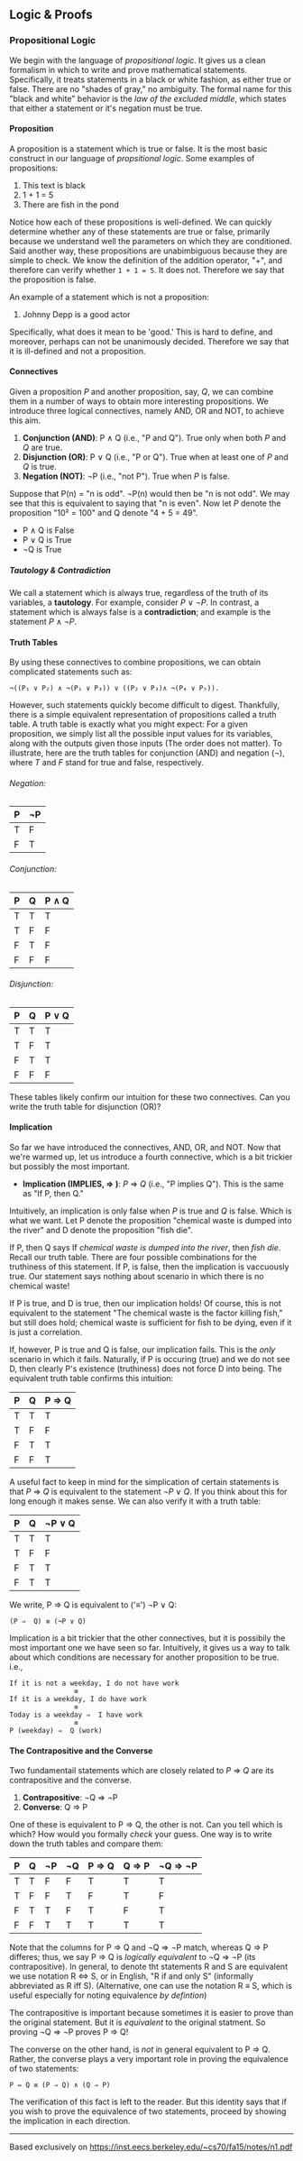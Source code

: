 Logic & Proofs
---------------

### Propositional Logic

We begin with the language of _propositional logic_. It gives us a clean formalism in which to write and prove mathematical statements. Specifically, it treats statements in a black or white fashion, as either true or false. There are no "shades of gray," no ambiguity. The formal name for this "black and white" behavior is the *law of the excluded middle*, which states that either a statement or it's negation must be true.

#### Proposition

A proposition is a statement which is true or false. It is the most basic construct in our language of _propsitional logic_. Some examples of propositions:

 1. This text is black
 2. 1 + 1 = 5
 3. There are fish in the pond

Notice how each of these propositions is well-defined. We can quickly determine whether any of these statements are true or false, primarily because we understand well the parameters on which they are conditioned. Said another way, these propositions are unabimbiguous because they are simple to check. We know the definition of the addition operator, "+", and therefore can verify whether `1 + 1 = 5`. It does not. Therefore we say that the proposition is false.

An example of a statement which is not a proposition:

 1. Johnny Depp is a good actor

Specifically, what does it mean to be 'good.' This is hard to define, and moreover, perhaps can not be unanimously decided. Therefore we say that it is ill-defined and not a proposition.

#### Connectives

Given a proposition *P* and another proposition, say, *Q*, we can combine them in a number of ways to obtain more interesting propositions. We introduce three logical connectives, namely AND, OR and NOT, to achieve this aim.

 1. **Conjunction (AND)**: P ∧ Q (i.e., "P and Q"). True only when both *P* and *Q* are true.
 2. **Disjunction (OR)**:  P ∨ Q (i.e., "P or Q"). True when at least one of *P* and *Q* is true.
 3. **Negation (NOT)**: ¬P (i.e., "not P"). True when *P* is false.

Suppose that P(n) = "n is odd". ¬P(n) would then be "n is not odd". We may see that this is equivalent to saying that "n is even". Now let *P* denote the proposition "10² = 100" and Q denote "4 + 5 = 49".

 * P ∧ Q is False
 * P ∨ Q is True
 *  ¬Q   is True

##### Tautology & Contradiction

We call a statement which is always true, regardless of the truth of its variables, a **tautology**. For example, consider *P* ∨ ¬*P*.  In contrast, a statement which is always false is a **contradiction**; and example is the statement *P* ∧ ¬*P*.

#### Truth Tables

By using these connectives to combine propositions, we can obtain complicated statements such as:

    ¬((P₁ ∨ P₂) ∧ ¬(P₁ ∨ P₃)) ∨ ((P₂ ∨ P₃)∧ ¬(P₄ ∨ P₅)).

However, such statements quickly become difficult to digest. Thankfully, there is a simple equivalent representation of propositions called a truth table. A truth table is exactly what you might expect: For a given proposition, we simply list all the possible input values for its variables, along with the outputs given those inputs (The order does not matter). To illustrate, here are the truth tables for conjunction (AND) and negation (¬), where *T* and *F* stand for true and false, respectively.

###### Negation:

|  P  |  ¬P |
| --- | --- |
|  T  |  F  |
|  F  |  T  |

###### Conjunction:

|  P  |  Q  | P ∧ Q |
| --- | --- | ----- |
|  T  |  T  |   T   |
|  T  |  F  |   F   |
|  F  |  T  |   F   |
|  F  |  F  |   F   |

###### Disjunction:

|  P  |  Q  | P ∨ Q |
| --- | --- | ----- |
|  T  |  T  |   T   |
|  T  |  F  |   T   |
|  F  |  T  |   T   |
|  F  |  F  |   F   |

These tables likely confirm our intuition for these two connectives. Can you write the truth table for disjunction (OR)?

#### Implication

So far we have introduced the connectives, AND, OR, and NOT. Now that we're warmed up, let us introduce a fourth connective, which is a bit trickier but possibly the most important.

 * **Implication (IMPLIES, ⇒ )**: *P* ⇒ *Q* (i.e., "P implies Q"). This is the same as "If P, then Q."

Intuitively, an implication is only false when *P* is true and *Q* is false. Which is what we want. Let P denote the proposition "chemical waste is dumped into the river" and D denote the proposition "fish die".

If P, then Q says If *chemical waste is dumped into the river*, then *fish die*. Recall our truth table. There are four possible combinations for the truthiness of this statement. If P, is false, then the implication is vaccuously true. Our statement says nothing about scenario in which there is no chemical waste!

If P is true, and D is true, then our implication holds! Of course, this is not equivalent to the statement "The chemical waste is the factor killing fish," but still does hold; chemical waste is sufficient for fish to be dying, even if it is just a correlation.

If, however, P is true and Q is false, our implication fails. This is the _only_ scenario in which it fails. Naturally, if P is occuring (true) and we do not see D, then clearly P's existence (truthiness) does not force D into being. The equivalent truth table confirms this intuition:

|  P  |  Q  |  P ⇒ Q  |
| --- | --- | ------- |
|  T  |  T  |    T    |
|  T  |  F  |    F    |
|  F  |  T  |    T    |
|  F  |  F  |    T    |

A useful fact to keep in mind for the simplication of certain statements is that *P* ⇒ *Q* is equivalent to the statement ¬*P* ∨ *Q*. If you think about this for long enough it makes sense. We can also verify it with a truth table:

|  P  |  Q  |  ¬P ∨ Q  |
| --- | --- | -------- |
|  T  |  T  |     T    |
|  T  |  F  |     F    |
|  F  |  T  |     T    |
|  F  |  T  |     T    |

We write, P ⇒ Q is equivalent to ('≡') ¬P ∨ Q:

    (P ⇒  Q) ≡ (¬P ∨ Q)

Implication is a bit trickier that the other connectives, but it is possibily the most important one we have seen so far. Intuitively, it gives us a way to talk about which conditions are necessary for another proposition to be true. i.e.,

    If it is not a weekday, I do not have work
                    ≡
    If it is a weekday, I do have work
                    ≡
    Today is a weekday ⇒  I have work
                    ≡
    P (weekday) ⇒  Q (work)

#### The Contrapositive and the Converse

Two fundamentail statements which are closely related to *P* ⇒ *Q* are its contrapositive and the converse.

 1. **Contrapositive**: ¬Q ⇒ ¬P
 2. **Converse**: Q ⇒ P

One of these is equivalent to P ⇒  Q, the other is not. Can you tell which is which? How would you formally _check_ your guess. One way is to write down the truth tables and compare them:

|  P  |  Q  |  ¬P  |  ¬Q  |  P ⇒ Q  |  Q ⇒ P  |  ¬Q ⇒ ¬P  |
| --- | --- | ---- | ---- | ------- | ------- | --------- |
|  T  |  T  |   F  |   F  |    T    |    T    |     T     |
|  T  |  F  |   F  |   T  |    F    |    T    |     F     |
|  F  |  T  |  T   |   F  |    T    |    F    |     T     |
|  F  |  F  |  T   |   T  |    T    |    T    |     T     |

Note that the columns for P ⇒ Q and ¬Q ⇒ ¬P match, whereas Q ⇒ P differes; thus, we say P ⇒ Q is _logically equivalent_ to ¬Q ⇒  ¬P (its contrapositive). In general, to denote tht statements R and S are equivalent we use notation R ⇔ S, or in English, "R if and only S" (informally abbreviated as R iff S). (Alternative, one can use the notation R ≡ S, which is useful especially for noting equivalence _by defintion_)

The contrapositive is important because sometimes it is easier to prove than the original statement. But it is _equivalent_ to the original statment. So proving ¬Q ⇒ ¬P proves P ⇒ Q!

The converse on the other hand, is _not_ in general equivalent to P ⇒ Q. Rather, the converse plays a very important role in proving the equivalence of two statements:

    P ⇔ Q ≡ (P ⇒ Q) ∧ (Q ⇒ P)

The verification of this fact is left to the reader. But this identity says that if you wish to prove the equivalence of two statements, proceed by showing the implication in each direction.

------
Based exclusively on https://inst.eecs.berkeley.edu/~cs70/fa15/notes/n1.pdf

